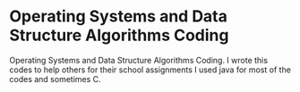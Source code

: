 # Operating Systems and Data Structure Algorithms Coding

Operating Systems and Data Structure Algorithms Coding. I wrote this codes to help others for their school assignments I used java for most of the codes and sometimes C.  
